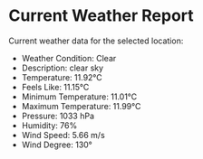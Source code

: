 # Current Weather Report
Current weather data for the selected location:
- Weather Condition: Clear
- Description: clear sky
- Temperature: 11.92°C
- Feels Like: 11.15°C
- Minimum Temperature: 11.01°C
- Maximum Temperature: 11.99°C
- Pressure: 1033 hPa
- Humidity: 76%
- Wind Speed: 5.66 m/s
- Wind Degree: 130°
